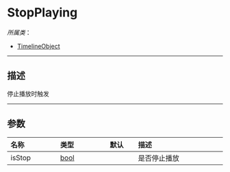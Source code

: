 # StopPlaying

*所属类*：
* [TimelineObject](/Api/Classes/Other/TimelineObject.md)
------------------------------------------------------------------------------------------
## 描述

停止播放时触发

------------------------------------------------------------------------------------------
## 参数

|<div style="width:100px">名称</div>|<div style="width:100px">类型</div>|<div style="width:50px">默认</div>|<div style="width:350px">描述</div>|
|:---|:---|:---|:---|
|isStop|[bool](/Api/DataType/Bool.md)||是否停止播放|
